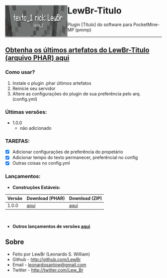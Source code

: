 # LewBr-Titulo<img src="https://github.com/LewBr/LewBr-Titulo/blob/98a052700e40c5ea05809838b96409f893780717/icon.png" height="100" width="200" align="left"></img>
Plugin [Título] do software para PocketMine-MP (pmmp)

-------------
[Obtenha os últimos artefatos do LewBr-Titulo (arquivo PHAR) aqui](https://github.com/LewBr/LewBr-Titulo/releases)
-------------

### Como usar?
1) Instale o plugin .phar últimos artefatos
2) Reinicie seu servidor
3) Altere as configurações do plugin de sua preferência pelo arq. (config.yml)

### Últimas versões:
- 1.0.0
	- não adicionado
  
### TAREFAS:
- [x] Adicionar configurações de preferência do propetário
- [x] Adicionar tempo do texto permanecer, preferêncial no config
- [x] Outras coisas no config.yml

### Lançamentos:

- **Construções Estáveis:**

| Versão  | Download (PHAR) | Download (ZIP) |
| ------- | --------------- | -------------- |
| 1.0.0   | [aqui](https://github.com/LewBr/LewBr-Titulo/releases)  | [aqui](https://github.com/LewBr/LewBr-Titulo/releases) |

<br>

- **Outros lançamentos de versões [aqui](https://github.com/LewBr/LewBr-Titulo/releases)**

## Sobre
- Feito por LewBr (Leonardo S. William)
- Github - http://github.com/LewBr
- Email - leonardosantow@gmail.com
- Twitter - http://twitter.com/Lew_Br
